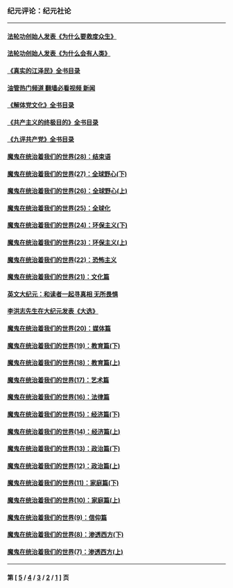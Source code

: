 ### 纪元评论：纪元社论
---
#### [法轮功创始人发表《为什么要救度众生》](../../pages/nsc422/n13975246.md?09040330) 
#### [法轮功创始人发表《为什么会有人类》](../../pages/nsc422/n13912117.md?09040330) 
#### [《真实的江泽民》全书目录](../../pages/nsc422/n13721399.md?09040330) 
#### [油管热门频道 翻墙必看视频 新闻](ok?09040330)
#### [《解体党文化》全书目录](../../pages/nsc422/n13721157.md?09040330) 
#### [《共产主义的终极目的》全书目录](../../pages/nsc422/n13721048.md?09040330) 
#### [《九评共产党》全书目录](../../pages/nsc422/n13708085.md?09040330) 
#### [魔鬼在统治着我们的世界(28)：结束语](../../pages/nsc422/n10936246.md?09040330) 
#### [魔鬼在统治着我们的世界(27)：全球野心(下)](../../pages/nsc422/n10928319.md?09040330) 
#### [魔鬼在统治着我们的世界(26)：全球野心(上)](../../pages/nsc422/n10900318.md?09040330) 
#### [魔鬼在统治着我们的世界(25)：全球化](../../pages/nsc422/n10788205.md?09040330) 
#### [魔鬼在统治着我们的世界(24)：环保主义(下)](../../pages/nsc422/n10695307.md?09040330) 
#### [魔鬼在统治着我们的世界(23)：环保主义(上)](../../pages/nsc422/n10688613.md?09040330) 
#### [魔鬼在统治着我们的世界(22)：恐怖主义](../../pages/nsc422/n10614727.md?09040330) 
#### [魔鬼在统治着我们的世界(21)：文化篇](../../pages/nsc422/n10597706.md?09040330) 
#### [英文大纪元：和读者一起寻真相 无所畏惧](../../pages/nsc422/n12542027.md?09040330) 
#### [李洪志先生在大纪元发表《大选》](../../pages/nsc422/n12534746.md?09040330) 
#### [魔鬼在统治着我们的世界(20)：媒体篇](../../pages/nsc422/n10586579.md?09040330) 
#### [魔鬼在统治着我们的世界(19)：教育篇(下)](../../pages/nsc422/n10564808.md?09040330) 
#### [魔鬼在统治着我们的世界(18)：教育篇(上)](../../pages/nsc422/n10526970.md?09040330) 
#### [魔鬼在统治着我们的世界(17)：艺术篇](../../pages/nsc422/n10499093.md?09040330) 
#### [魔鬼在统治着我们的世界(16)：法律篇](../../pages/nsc422/n10485969.md?09040330) 
#### [魔鬼在统治着我们的世界(15)：经济篇(下)](../../pages/nsc422/n10469975.md?09040330) 
#### [魔鬼在统治着我们的世界(14)：经济篇(上)](../../pages/nsc422/n10457370.md?09040330) 
#### [魔鬼在统治着我们的世界(13)：政治篇(下)](../../pages/nsc422/n10448270.md?09040330) 
#### [魔鬼在统治着我们的世界(12)：政治篇(上)](../../pages/nsc422/n10444576.md?09040330) 
#### [魔鬼在统治着我们的世界(11)：家庭篇(下)](../../pages/nsc422/n10440961.md?09040330) 
#### [魔鬼在统治着我们的世界(10)：家庭篇(上)](../../pages/nsc422/n10435448.md?09040330) 
#### [魔鬼在统治着我们的世界(9)：信仰篇](../../pages/nsc422/n10432159.md?09040330) 
#### [魔鬼在统治着我们的世界(8)：渗透西方(下)](../../pages/nsc422/n10429603.md?09040330) 
#### [魔鬼在统治着我们的世界(7)：渗透西方(上)](../../pages/nsc422/n10426013.md?09040330) 

---
#### 第 [ [5](./5.md?09040330) / [4](./4.md?09040330) / [3](./3.md?09040330) / [2](./2.md?09040330) / [1](./1.md?09040330) ] 页
